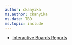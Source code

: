 ```yaml
---
author: ckanyika
ms.author: ckanyika
ms.date: TBD
ms.topic: include
---
```


- [Interactive Boards Reports](#interactive-boards-reports)
